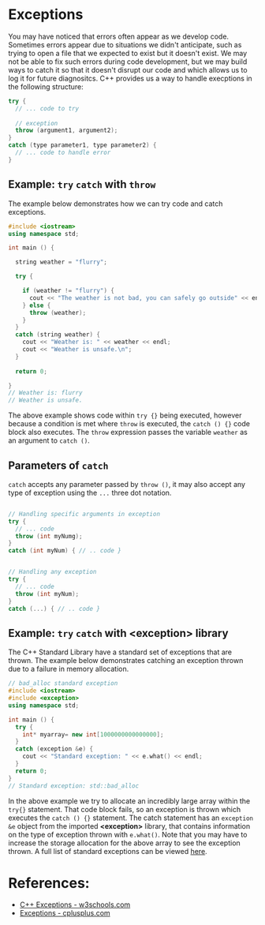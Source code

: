 # Exceptions

You may have noticed that errors often appear as we develop code. Sometimes errors appear due to situations we didn't anticipate, such as trying to open a file that we expected to exist but it doesn't exist. We may not be able to fix such errors during code development, but we may build ways to catch it so that it doesn't disrupt our code and which allows us to log it for future diagnositcs. C++ provides us a way to handle execptions in the following structure:
```c++
try {
  // ... code to try
  
  // exception
  throw (argument1, argument2); 
}
catch (type parameter1, type parameter2) {
  // ... code to handle error
}
```

## Example: `try` `catch` with `throw`
The example below demonstrates how we can try code and catch exceptions.
```c++
#include <iostream>
using namespace std;

int main () {

  string weather = "flurry";

  try {

    if (weather != "flurry") {
      cout << "The weather is not bad, you can safely go outside" << endl;
    } else {
      throw (weather);
    }
  }
  catch (string weather) {
    cout << "Weather is: " << weather << endl;
    cout << "Weather is unsafe.\n";
  }
  
  return 0;

}
// Weather is: flurry
// Weather is unsafe.
```
The above example shows code within `try {}` being executed, however because a condition is met where `throw` is executed, the `catch () {}` code block also executes. The `throw` expression passes the variable `weather` as an argument to `catch ()`. 

## Parameters of `catch`
`catch` accepts any parameter passed by `throw ()`, it  may also accept any type of exception using the `...` three dot notation.
```c++

// Handling specific arguments in exception
try { 
  // ... code
  throw (int myNumg);
}
catch (int myNum) { // .. code }


// Handling any exception
try { 
  // ... code
  throw (int myNum);
}
catch (...) { // .. code }
```

## Example: `try` `catch` with \<exception\> library
The C++ Standard Library have a standard set of exceptions that are thrown. The example below demonstrates catching an exception thrown due to a failure in memory allocation.
```c++
// bad_alloc standard exception
#include <iostream>
#include <exception>
using namespace std;

int main () {
  try {
    int* myarray= new int[1000000000000000];
  }
  catch (exception &e) {
    cout << "Standard exception: " << e.what() << endl;
  }
  return 0;
}
// Standard exception: std::bad_alloc
```
In the above example we try to allocate an incredibly large array within the `try{}` statement. That code block fails, so an exception is thrown which executes the `catch () {}` statement. The catch statement has an `exception &e` object from the imported __\<exception\>__ library, that contains information on the type of exception thrown with `e.what()`. Note that you may have to increase the storage allocation for the above array to see the exception thrown. A full list of standard exceptions can be viewed [here](http://www.cplusplus.com/doc/tutorial/exceptions/).



# References:
- [C++ Exceptions - w3schools.com](https://www.w3schools.com/cpp/cpp_exceptions.asp)
- [Exceptions - cplusplus.com](http://www.cplusplus.com/doc/tutorial/exceptions/)

